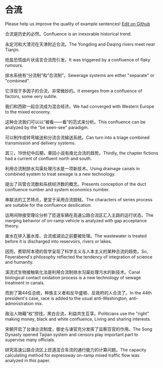 # 合流

Please help us improve the quality of example sentences! [Edit on Github](https://github.com/jiyushe/jiyu-example-sentence-source/blob/main/chinese/heliu.md)

<p><span class="chinese">合流是历史的必然。</span><span class="english">Confluence is an inexorable historical trend.</span></p>

<p><span class="chinese">永定河和大清河在天津附近合流。</span><span class="english">The Yongding and Daqing rivers meet near Tianjin.</span></p>

<p><span class="chinese">抢盐恐慌由片状谣言合流而引发。</span><span class="english">It was triggered by a confluence of flaky rumours.</span></p>

<p><span class="chinese">排水系统有“分流制”和“合流制”。</span><span class="english">Sewerage systems are either "separate" or "combined".</span></p>

<p><span class="chinese">它浮现于多因子的合流，非常微妙的。</span><span class="english">It emerges from a confluence of factors, some very subtle.</span></p>

<p><span class="chinese">我们和西欧一起合流成为混合经济。</span><span class="english">We had converged with Western Europe to the mixed economy.</span></p>

<p><span class="chinese">这种合流我们可以以“被看——看”的范式来分析。</span><span class="english">This confluence can be analyzed by the "be seen-see" paradigm.</span></p>

<p><span class="chinese">可以制作成转弯输送和分流合流输送系统。</span><span class="english">Can turn into a triage combined transmission and delivery systems.</span></p>

<p><span class="chinese">其三，19世纪中后期，章回小说有南北合流的趋势。</span><span class="english">Thirdly, the chapter fictions had a current of confluent north and south.</span></p>

<p><span class="chinese">利用合流制排水沟渠处理污水是一项新技术。</span><span class="english">Using drainage canals in combined system to treat sewage is a new technology.</span></p>

<p><span class="chinese">提出了风管合流数和系统经济数的概念。</span><span class="english">Presents conception of the duct confluence number and system economics number.</span></p>

<p><span class="chinese">串联法的工艺特点，更宜于采用合流脱硅。</span><span class="english">The characters of series process are suitable for the confluence desilication.</span></p>

<p><span class="chinese">运用间隙接受理论分析了匝道车辆在高速公路合流区汇入主路的运行状态。</span><span class="english">The merging behavior of on-ramp vehicle is analyzed with gap acceptance theory.</span></p>

<p><span class="chinese">废水在排入蓄水库、合流或湖泊之前要被处理。</span><span class="english">The wastewater is treated before it is discharged into reservoirs, rivers or lakes.</span></p>

<p><span class="chinese">因而，费耶阿本德的哲学呈现了科学主义与人本主义的某种合流的趋势。</span><span class="english">So, Feyerabend's philosophy reflected the tendency of integration of science and humanity.</span></p>

<p><span class="chinese">溪流式生物接触氧化法是利用合流制排水沟渠处理污水的新技术。</span><span class="english">Canal biological contact oxidation process is a new technology of sewage treatment in canals.</span></p>

<p><span class="chinese">而到了第44任总统，种族主义者和反华盛顿、反政府的人合流了。</span><span class="english">In the 44th president's case, race is added to the usual anti-Washington, anti-administration mix.</span></p>

<p><span class="chinese">政治人物藉“权”捞钱，黑白合流，利益共生互享。</span><span class="english">Politicians use the "right" making money, black and white confluence, Living and sharing interests.</span></p>

<p><span class="chinese">宋朝开启了台谏合流制度，御史与谏官充分发挥了监察百官的作用。</span><span class="english">The Song Dynasty opened Taijian system and censors play important part to supervise many officials.</span></p>

<p><span class="chinese">研究高速公路合流区上匝道混合车流的通行能力的计算问题。</span><span class="english">The capacity calculating method for expressway on-ramp mixed traffic flow was analyzed in this paper.</span></p>

